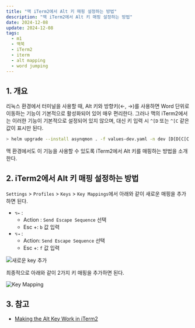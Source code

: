 ```yaml
---
title: "맥 iTerm2에서 Alt 키 매핑 설정하는 방법"
description: "맥 iTerm2에서 Alt 키 매핑 설정하는 방법"
date: 2024-12-08
update: 2024-12-08
tags:
  - m1
  - 맥북
  - iTerm2
  - iterm
  - alt mapping
  - word jumping
---
```


## 1. 개요

리눅스 환경에서 터미널을 사용할 때, Alt 키와 방향키(←, →)를 사용하면 Word 단위로 이동하는 기능이 기본적으로 활성화되어 있어 매우 편리한다. 그러나 맥의 iTerm2에서는 이러한 기능이 기본적으로 설정되어 있지 않으며, 대신 키 입력 시 `^[D` 또는 `^[C` 같은 값이 표시만 된다.

```bash
> helm upgrade --install asynqmon . -f values-dev.yaml -n dev [D[D[C[C
```

맥 환경에서도 이 기능을 사용할 수 있도록 iTerm2에서 Alt 키를 매핑하는 방법을 소개한다.

## 2. iTerm2에서 Alt 키 매핑 설정하는 방법

`Settings` > `Profiles` > `Keys` > `Key Mappings`에서 아래와 같이 새로운 매핑을 추가하면 된다.

- `⌥←` :
  - Action : `Send Escape Sequence` 선택
  - Esc +: `b` 값 입력
- `⌥→` :
  - Action: `Send Escape Sequence` 선택
  - Esc +: `f` 값 입력

![새로운 key 추가](/Users/user/WebstormProjects/blog.advenoh.pe.kr/contents/posts/mac/맥-iterm2에서-alt-키-매핑-설정하는-방법/image-20241208152913924.png)



최종적으로 아래와 같이 2가지 키 매핑을 추가하면 된다. 

![Key Mapping](/Users/user/WebstormProjects/blog.advenoh.pe.kr/contents/posts/mac/맥-iterm2에서-alt-키-매핑-설정하는-방법/image-20241208152923853.png)

## 3. 참고

- [Making the Alt Key Work in iTerm2](https://www.clairecodes.com/blog/2018-10-15-making-the-alt-key-work-in-iterm2/)
